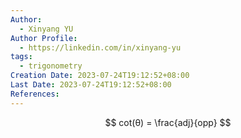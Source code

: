 ```yaml
---
Author:
  - Xinyang YU
Author Profile:
  - https://linkedin.com/in/xinyang-yu
tags:
  - trigonometry
Creation Date: 2023-07-24T19:12:52+08:00
Last Date: 2023-07-24T19:12:52+08:00
References:
---
```

$$
cot(θ) = \frac{adj}{opp}
$$